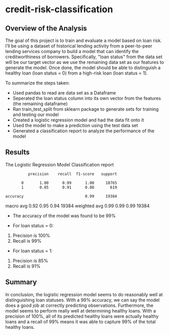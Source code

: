 # credit-risk-classification


## Overview of the Analysis

The goal of this project is to train and evaluate a model based on loan risk. I’ll be using a dataset of historical lending activity from a peer-to-peer lending services company to build a model that can identify the creditworthiness of borrowers. Specifically, "loan status" from the data set will be our target vector as we use the remaining data set as our features to generate the model. Once done, the model should be able to distinguish a healthy loan (loan status = 0) from a high-risk loan (loan status = 1).

To summarize the steps taken:
* Used pandas to read are data set as a Dataframe
* Seperated the loan status column into its own vector from the features (the remaining dataframe)
* Ran train_test_split from sklearn package to generate sets for training and testing our model
* Created a logistic regression model and had the data fit onto it
* Used the model to make a prediction using the test data set
* Generated a classification report to analyze the performance of the model


## Results

The Logistic Regression Model Classification report

              precision    recall  f1-score   support

           0       1.00      0.99      1.00     18765
           1       0.85      0.91      0.88       619

    accuracy                           0.99     19384
   macro avg       0.92      0.95      0.94     19384
weighted avg       0.99      0.99      0.99     19384


* The accuracy of the model was found to be 99%

* For loan status = 0: 
1) Precision is 100%
2) Recall is 99%

* For loan status = 1:
1) Precision is 85%
2) Recall is 91%




## Summary

In conclusion, the logistic regression model seems to do reasonably well at distinguishing loan statuses. With a 99% accuracy, we can say the model does a good job at correctly predicting observations. Furthermore, the model seems to perform really well at determining healthy loans. With a precision of 100%, all of its predicted healthy loans were actually healthy loans and a recall of 99% means it was able to capture 99% of the total healthy loans. 


